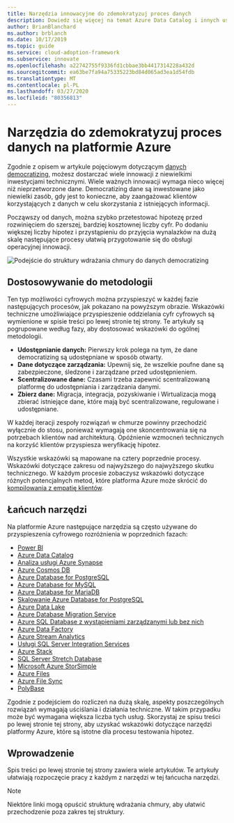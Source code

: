 ```yaml
---
title: Narzędzia innowacyjne do zdemokratyzuj proces danych
description: Dowiedz się więcej na temat Azure Data Catalog i innych usług, które ułatwiają szybkie testowanie hipotez przed rozwinięciem do szerszej, bardziej kosztownej liczby cyfr.
author: BrianBlanchard
ms.author: brblanch
ms.date: 10/17/2019
ms.topic: guide
ms.service: cloud-adoption-framework
ms.subservice: innovate
ms.openlocfilehash: a22742755f9336fd1cbbae3bb4417314228a432d
ms.sourcegitcommit: ea63be7fa94a75335223bd84d065ad3ea1d54fdb
ms.translationtype: MT
ms.contentlocale: pl-PL
ms.lasthandoff: 03/27/2020
ms.locfileid: "80356813"
---
```

# <a name="tools-to-democratize-data-in-azure"></a>Narzędzia do zdemokratyzuj proces danych na platformie Azure

Zgodnie z opisem w artykule pojęciowym dotyczącym [danych democratizing](../considerations/data.md), możesz dostarczać wiele innowacji z niewielkimi inwestycjami technicznymi. Wiele ważnych innowacji wymaga nieco więcej niż nieprzetworzone dane. Democratizing dane są inwestowane jako niewielki zasób, gdy jest to konieczne, aby zaangażować klientów korzystających z danych w celu skorzystania z istniejących informacji.

Począwszy od danych, można szybko przetestować hipotezę przed rozwinięciem do szerszej, bardziej kosztownej liczby cyfr. Po dodaniu większej liczby hipotez i przystąpieniu do przyjęcia wynalazków na dużą skalę następujące procesy ułatwią przygotowanie się do obsługi operacyjnej innowacji.

![Podejście do struktury wdrażania chmury do danych democratizing](../../_images/innovate/democratize-data.png)

## <a name="alignment-to-the-methodology"></a>Dostosowywanie do metodologii

Ten typ możliwości cyfrowych można przyspieszyć w każdej fazie następujących procesów, jak pokazano na powyższym obrazie. Wskazówki techniczne umożliwiające przyspieszenie oddzielania cyfr cyfrowych są wymienione w spisie treści po lewej stronie tej strony. Te artykuły są pogrupowane według fazy, aby dostosować wskazówki do ogólnej metodologii.

- **Udostępnianie danych:** Pierwszy krok polega na tym, że dane democratizing są udostępniane w sposób otwarty.
- **Dane dotyczące zarządzania:** Upewnij się, że wszelkie poufne dane są zabezpieczone, śledzone i zarządzane przed udostępnieniem.
- **Scentralizowane dane:** Czasami trzeba zapewnić scentralizowaną platformę do udostępniania i zarządzania danymi.
- **Zbierz dane:** Migracja, integracja, pozyskiwanie i Wirtualizacja mogą zbierać istniejące dane, które mają być scentralizowane, regulowane i udostępniane.

W każdej iteracji zespoły rozwiązań w chmurze powinny przechodzić wyłącznie do stosu, ponieważ wymagają one skoncentrowania się na potrzebach klientów nad architekturą. Opóźnienie wzmocneń technicznych na korzyść klientów przyspiesza weryfikację hipotez.

Wszystkie wskazówki są mapowane na cztery poprzednie procesy. Wskazówki dotyczące zakresu od najwyższego do najwyższego skutku technicznego. W każdym procesie zobaczysz wskazówki dotyczące różnych potencjalnych metod, które platforma Azure może skrócić do [kompilowania z empatię klientów](../considerations/build.md).

## <a name="toolchain"></a>Łańcuch narzędzi

Na platformie Azure następujące narzędzia są często używane do przyspieszenia cyfrowego rozróżnienia w poprzednich fazach:

- [Power BI](https://docs.microsoft.com/power-bi)
- [Azure Data Catalog](https://docs.microsoft.com/azure/data-catalog)
- [Analiza usługi Azure Synapse](https://docs.microsoft.com/azure/synapse-analytics)
- [Azure Cosmos DB](https://docs.microsoft.com/azure/cosmos-db)
- [Azure Database for PostgreSQL](https://docs.microsoft.com/azure/postgresql)
- [Azure Database for MySQL](https://docs.microsoft.com/azure/mysql)
- [Azure Database for MariaDB](https://docs.microsoft.com/azure/mariadb)
- [Skalowanie Azure Database for PostgreSQL](https://docs.microsoft.com/azure/postgresql/concepts-hyperscale-nodes)
- [Azure Data Lake](https://docs.microsoft.com/azure/storage/blobs/data-lake-storage-introduction)
- [Azure Database Migration Service](https://docs.microsoft.com/azure/dms)
- [Azure SQL Database z wystąpieniami zarządzanymi lub bez nich](https://docs.microsoft.com/azure/sql-database)
- [Azure Data Factory](https://docs.microsoft.com/azure/data-factory)
- [Azure Stream Analytics](https://docs.microsoft.com/azure/stream-analytics)
- [Usługi SQL Server Integration Services](https://docs.microsoft.com/sql/integration-services)
- [Azure Stack](https://docs.microsoft.com/azure-stack)
- [SQL Server Stretch Database](https://docs.microsoft.com/sql/sql-server/stretch-database)
- [Microsoft Azure StorSimple](https://docs.microsoft.com/azure/storsimple)
- [Azure Files](https://docs.microsoft.com/azure/storage/files)
- [Azure File Sync](https://docs.microsoft.com/azure/storage/files/storage-sync-files-planning)
- [PolyBase](https://docs.microsoft.com/sql/relational-databases/polybase)

Zgodnie z podejściem do rozliczeń na dużą skalę, aspekty poszczególnych rozwiązań wymagają uściślania i działania techniczne. W takim przypadku może być wymagana większa liczba tych usług. Skorzystaj ze spisu treści po lewej stronie tej strony, aby uzyskać wskazówki dotyczące narzędzi platformy Azure, które są istotne dla procesu testowania hipotez.

## <a name="get-started"></a>Wprowadzenie

Spis treści po lewej stronie tej strony zawiera wiele artykułów. Te artykuły ułatwiają rozpoczęcie pracy z każdym z narzędzi w tej łańcucha narzędzi.

> [!NOTE]
> Niektóre linki mogą opuścić strukturę wdrażania chmury, aby ułatwić przechodzenie poza zakres tej struktury.
